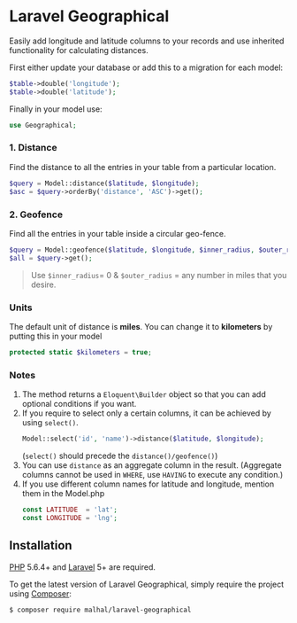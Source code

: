# Laravel Geographical
Easily add longitude and latitude columns to your records and use inherited functionality for calculating distances.

First either update your database or add this to a migration for each model:

```php
$table->double('longitude');
$table->double('latitude');
```

Finally in your model use:
```php
use Geographical;
```

### 1. Distance

Find the distance to all the entries in your table from a particular location.

```php
$query = Model::distance($latitude, $longitude);
$asc = $query->orderBy('distance', 'ASC')->get();
 ```

### 2. Geofence

Find all the entries in your table inside a circular geo-fence.

```php
$query = Model::geofence($latitude, $longitude, $inner_radius, $outer_radius);
$all = $query->get();
```

> Use `$inner_radius`= 0 & `$outer_radius` = any number in miles that you desire.

### Units

The default unit of distance is **miles**. You can change it to **kilometers** by putting this in your model
```php
protected static $kilometers = true;
```

### Notes

1. The method returns a `Eloquent\Builder` object so that you can add optional conditions if you want.
2. If you require to select only a certain columns, it can be achieved by using `select()`.
    ```php
    Model::select('id', 'name')->distance($latitude, $longitude);
    ```
    (`select()` should precede the `distance()/geofence()`)
3. You can use `distance` as an aggregate column in the result.
(Aggregate columns cannot be used in `WHERE`, use `HAVING` to execute any condition.)
4. If you use different column names for latitude and longitude, mention them in the Model.php
    ```php
    const LATITUDE  = 'lat';
    const LONGITUDE = 'lng';
    ```


## Installation

[PHP](https://php.net) 5.6.4+ and [Laravel](http://laravel.com) 5+ are required.

To get the latest version of Laravel Geographical, simply require the project using [Composer](https://getcomposer.org):

```bash
$ composer require malhal/laravel-geographical
```

